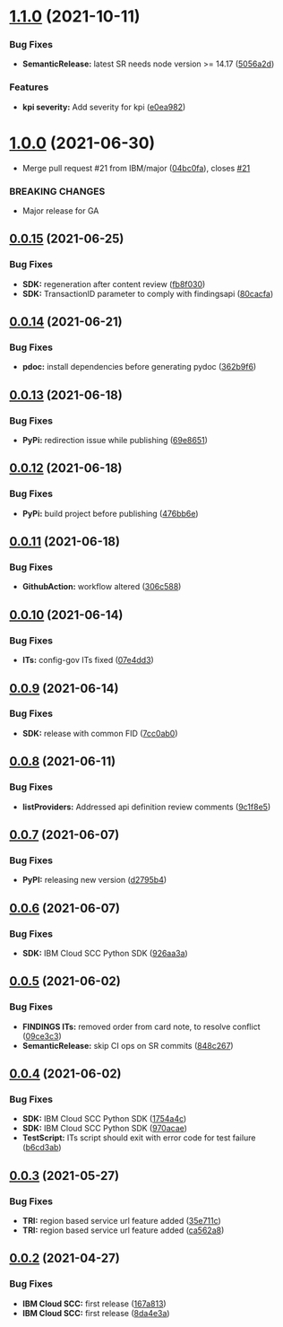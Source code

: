 # [1.1.0](https://github.com/IBM/scc-python-sdk/compare/v1.0.0...v1.1.0) (2021-10-11)


### Bug Fixes

* **SemanticRelease:** latest SR needs node version >= 14.17 ([5056a2d](https://github.com/IBM/scc-python-sdk/commit/5056a2df197da9b7c556b1c0f7467483384a9e9e))


### Features

* **kpi severity:** Add severity for kpi ([e0ea982](https://github.com/IBM/scc-python-sdk/commit/e0ea982180263abf5b58aa377f1d3ebe7a0f0bdf))

# [1.0.0](https://github.com/IBM/scc-python-sdk/compare/v0.0.15...v1.0.0) (2021-06-30)


* Merge pull request #21 from IBM/major ([04bc0fa](https://github.com/IBM/scc-python-sdk/commit/04bc0fa87019807d88a6b266227854af1517404c)), closes [#21](https://github.com/IBM/scc-python-sdk/issues/21)


### BREAKING CHANGES

* Major release for GA

## [0.0.15](https://github.com/IBM/scc-python-sdk/compare/v0.0.14...v0.0.15) (2021-06-25)


### Bug Fixes

* **SDK:** regeneration after content review ([fb8f030](https://github.com/IBM/scc-python-sdk/commit/fb8f0304ec143013699a5a257adbc7f8f14448be))
* **SDK:** TransactionID parameter to comply with findingsapi ([80cacfa](https://github.com/IBM/scc-python-sdk/commit/80cacfadbb9ca32be6359852666b3b9b0fc1970e))

## [0.0.14](https://github.com/IBM/scc-python-sdk/compare/v0.0.13...v0.0.14) (2021-06-21)


### Bug Fixes

* **pdoc:** install dependencies before generating pydoc ([362b9f6](https://github.com/IBM/scc-python-sdk/commit/362b9f6c6de0a338acdb780cb429664d3a0c14dc))

## [0.0.13](https://github.com/IBM/scc-python-sdk/compare/v0.0.12...v0.0.13) (2021-06-18)


### Bug Fixes

* **PyPi:** redirection issue while publishing ([69e8651](https://github.com/IBM/scc-python-sdk/commit/69e8651721f9efa15a89d4955b8ea7c39e299523))

## [0.0.12](https://github.com/IBM/scc-python-sdk/compare/v0.0.11...v0.0.12) (2021-06-18)


### Bug Fixes

* **PyPi:** build project before publishing ([476bb6e](https://github.com/IBM/scc-python-sdk/commit/476bb6e60b84930f92e4a05de96c7d2a209c3a9a))

## [0.0.11](https://github.com/IBM/scc-python-sdk/compare/v0.0.10...v0.0.11) (2021-06-18)


### Bug Fixes

* **GithubAction:** workflow altered ([306c588](https://github.com/IBM/scc-python-sdk/commit/306c588b8e1c46de1179fb017d843340291ed36d))

## [0.0.10](https://github.com/IBM/scc-python-sdk/compare/v0.0.9...v0.0.10) (2021-06-14)


### Bug Fixes

* **ITs:** config-gov ITs fixed ([07e4dd3](https://github.com/IBM/scc-python-sdk/commit/07e4dd398004e57d56c458430a00c057a9722cda))

## [0.0.9](https://github.com/IBM/scc-python-sdk/compare/v0.0.8...v0.0.9) (2021-06-14)


### Bug Fixes

* **SDK:** release with common FID ([7cc0ab0](https://github.com/IBM/scc-python-sdk/commit/7cc0ab0bf382dba70c73e5bd1c3992e336ad11b8))

## [0.0.8](https://github.com/IBM/scc-python-sdk/compare/v0.0.7...v0.0.8) (2021-06-11)


### Bug Fixes

* **listProviders:** Addressed api definition review comments ([9c1f8e5](https://github.com/IBM/scc-python-sdk/commit/9c1f8e5ce5183aed046432d76688c7fa46a97f91))

## [0.0.7](https://github.com/IBM/scc-python-sdk/compare/v0.0.6...v0.0.7) (2021-06-07)


### Bug Fixes

* **PyPI:** releasing new version ([d2795b4](https://github.com/IBM/scc-python-sdk/commit/d2795b46ad07363f4402db0a039a2be703ffa6b4))

## [0.0.6](https://github.com/IBM/scc-python-sdk/compare/v0.0.5...v0.0.6) (2021-06-07)


### Bug Fixes

* **SDK:** IBM Cloud SCC Python SDK ([926aa3a](https://github.com/IBM/scc-python-sdk/commit/926aa3af40ad73aa5d302df704b5a5dee57b7e14))

## [0.0.5](https://github.com/IBM/scc-python-sdk/compare/v0.0.4...v0.0.5) (2021-06-02)


### Bug Fixes

* **FINDINGS ITs:** removed order from card note, to resolve conflict ([09ce3c3](https://github.com/IBM/scc-python-sdk/commit/09ce3c332a878164d8317dd131a671cee668f121))
* **SemanticRelease:** skip CI ops on SR commits ([848c267](https://github.com/IBM/scc-python-sdk/commit/848c267b403da9fd69258b3842a4daeffb5c2f2d))

## [0.0.4](https://github.com/IBM/scc-python-sdk/compare/v0.0.3...v0.0.4) (2021-06-02)


### Bug Fixes

* **SDK:** IBM Cloud SCC Python SDK ([1754a4c](https://github.com/IBM/scc-python-sdk/commit/1754a4c6d808ebaa194df4a51166a3a2b83150be))
* **SDK:** IBM Cloud SCC Python SDK ([970acae](https://github.com/IBM/scc-python-sdk/commit/970acaeb0b081918d283df0cfad27af30e67e8db))
* **TestScript:** ITs script should exit with error code for test failure ([b6cd3ab](https://github.com/IBM/scc-python-sdk/commit/b6cd3ab142ea8628af4ccf0cd175449459c79b7a))

## [0.0.3](https://github.com/IBM/scc-python-sdk/compare/v0.0.2...v0.0.3) (2021-05-27)


### Bug Fixes

* **TRI:** region based service url feature added ([35e711c](https://github.com/IBM/scc-python-sdk/commit/35e711c7b62b841a612801996b3c612953ed6960))
* **TRI:** region based service url feature added ([ca562a8](https://github.com/IBM/scc-python-sdk/commit/ca562a8503e5063dec2394d139854ebd3b87df36))

## [0.0.2](https://github.com/IBM/scc-python-sdk/compare/v0.0.1...v0.0.2) (2021-04-27)


### Bug Fixes

* **IBM Cloud SCC:** first release ([167a813](https://github.com/IBM/scc-python-sdk/commit/167a8138d0c78142dbad2e4defdef5cd53e5da1e))
* **IBM Cloud SCC:** first release ([8da4e3a](https://github.com/IBM/scc-python-sdk/commit/8da4e3ac72659864d94c913bed6dee3c8d0fb058))

